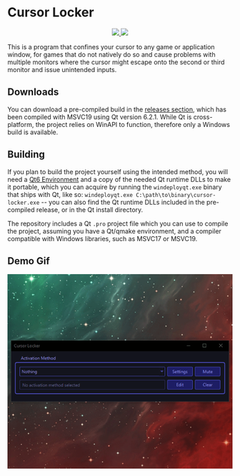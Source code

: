 # Cursor Locker

<div style="text-align:center">
    <a href="https://app.codiga.io/hub/project/33791/cursor-locker">
        <img src="https://api.codiga.io/project/33791/score/svg"/>
        <img src="https://api.codiga.io/project/33791/status/svg"/>
    </a>
</div>

This is a program that confines your cursor to any game or application window, for games that do not natively do so and cause problems with multiple monitors where the cursor might escape onto the second or third monitor and issue unintended inputs. 

## Downloads
You can download a pre-compiled build in the [releases section](https://github.com/MisanthropicShayna/CursorLocker/releases), which has been compiled with MSVC19 using Qt version 6.2.1. While Qt is cross-platform, the project relies on WinAPI to function, therefore only a Windows build is available.

## Building
If you plan to build the project yourself using the intended method, you will need a [Qt6 Environment](https://www.qt.io/download-open-source) and a copy of the needed Qt runtime DLLs to make it portable, which you can acquire by running the `windeployqt.exe` binary that ships with Qt, like so: `windeployqt.exe C:\path\to\binary\cursor-locker.exe` -- you can also find the Qt runtime DLLs included in the pre-compiled release, or in the Qt install directory.

The repository includes a Qt `.pro` project file which you can use to compile the project, assuming you have a Qt/qmake environment, and a compiler compatible with Windows libraries, such as MSVC17 or MSVC19. 

## Demo Gif
![](screenshots/demo_10fps.gif?raw=true)
